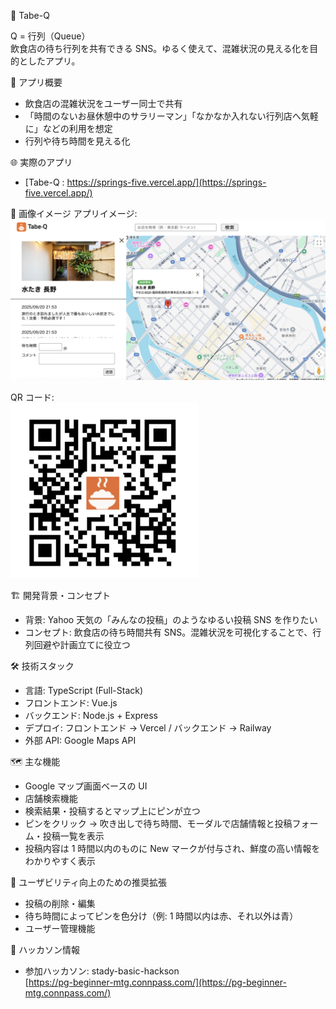 🍜 Tabe-Q

Q = 行列（Queue）  
飲食店の待ち行列を共有できる SNS。ゆるく使えて、混雑状況の見える化を目的としたアプリ。

📌 アプリ概要

- 飲食店の混雑状況をユーザー同士で共有
- 「時間のないお昼休憩中のサラリーマン」「なかなか入れない行列店へ気軽に」などの利用を想定
- 行列や待ち時間を見える化

🌐 実際のアプリ

- [Tabe-Q : https://springs-five.vercel.app/](https://springs-five.vercel.app/)

📸 画像イメージ
アプリイメージ:  
![App Image](img/app-img.png)

QR コード:  
<img src="img/qr.png" alt="QR Code" width="300" />

🏗 開発背景・コンセプト

- 背景: Yahoo 天気の「みんなの投稿」のようなゆるい投稿 SNS を作りたい
- コンセプト: 飲食店の待ち時間共有 SNS。混雑状況を可視化することで、行列回避や計画立てに役立つ

🛠 技術スタック

- 言語: TypeScript (Full-Stack)
- フロントエンド: Vue.js
- バックエンド: Node.js + Express
- デプロイ: フロントエンド → Vercel / バックエンド → Railway
- 外部 API: Google Maps API

🗺 主な機能

- Google マップ画面ベースの UI
- 店舗検索機能
- 検索結果・投稿するとマップ上にピンが立つ
- ピンをクリック → 吹き出しで待ち時間、モーダルで店舗情報と投稿フォーム・投稿一覧を表示
- 投稿内容は 1 時間以内のものに New マークが付与され、鮮度の高い情報をわかりやすく表示

🎯 ユーザビリティ向上のための推奨拡張

- 投稿の削除・編集
- 待ち時間によってピンを色分け（例: 1 時間以内は赤、それ以外は青）
- ユーザー管理機能

📑 ハッカソン情報

- 参加ハッカソン: stady-basic-hackson  
  [https://pg-beginner-mtg.connpass.com/](https://pg-beginner-mtg.connpass.com/)
